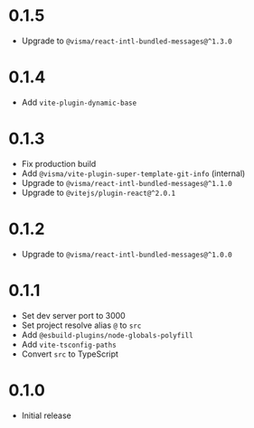 # 0.1.5

- Upgrade to `@visma/react-intl-bundled-messages@^1.3.0`

# 0.1.4

- Add `vite-plugin-dynamic-base`

# 0.1.3

- Fix production build
- Add `@visma/vite-plugin-super-template-git-info` (internal)
- Upgrade to `@visma/react-intl-bundled-messages@^1.1.0`
- Upgrade to `@vitejs/plugin-react@^2.0.1`

# 0.1.2

- Upgrade to `@visma/react-intl-bundled-messages@^1.0.0`

# 0.1.1

- Set dev server port to 3000
- Set project resolve alias `@` to `src`
- Add `@esbuild-plugins/node-globals-polyfill`
- Add `vite-tsconfig-paths`
- Convert `src` to TypeScript

# 0.1.0

- Initial release
